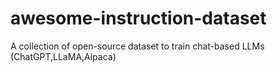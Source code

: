 # awesome-instruction-dataset
A collection of open-source dataset to train chat-based LLMs (ChatGPT,LLaMA,Alpaca)
